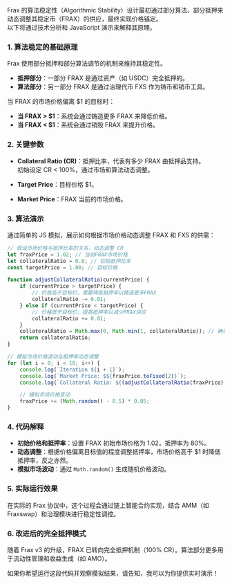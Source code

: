 Frax 的算法稳定性（Algorithmic Stability）设计最初通过部分算法、部分抵押来动态调整其稳定币（FRAX）的供应，最终实现价格锚定。   
以下将通过技术分析和 JavaScript 演示来解释其原理。

### 1. **算法稳定的基础原理**

Frax 使用部分抵押和部分算法调节的机制来维持其稳定性。

- **抵押部分**：一部分 FRAX 是通过资产（如 USDC）完全抵押的。
- **算法部分**：另一部分 FRAX 是通过治理代币 FXS 作为铸币和销币工具。

当 FRAX 的市场价格偏离 $1 的目标时：
- **当 FRAX > $1**：系统会通过铸造更多 FRAX 来降低价格。
- **当 FRAX < $1**：系统会通过销毁 FRAX 来提升价格。

### 2. **关键参数**

- **Collateral Ratio (CR)**：抵押比率，代表有多少 FRAX 由抵押品支持。  
  初始设定 CR < 100%，通过市场和算法动态调整。

- **Target Price**：目标价格 $1。

- **Market Price**：FRAX 当前的市场价格。

### 3. **算法演示**

通过简单的 JS 模拟，展示如何根据市场价格动态调整 FRAX 和 FXS 的供需：

```javascript
// 假设市场价格与抵押比率的关系，动态调整 CR
let fraxPrice = 1.02; // 当前FRAX市场价格
let collateralRatio = 0.8; // 初始抵押比率
const targetPrice = 1.00; // 目标价格

function adjustCollateralRatio(currentPrice) {
    if (currentPrice > targetPrice) {
        // 价格高于目标价，需要降低抵押率以铸造更多FRAX
        collateralRatio -= 0.01; 
    } else if (currentPrice < targetPrice) {
        // 价格低于目标价，提高抵押率以减少FRAX供应
        collateralRatio += 0.01;
    }
    collateralRatio = Math.max(0, Math.min(1, collateralRatio)); // 确保CR在[0,1]范围内
    return collateralRatio;
}

// 模拟市场价格波动与抵押率动态调整
for (let i = 0; i < 10; i++) {
    console.log(`Iteration ${i + 1}`);
    console.log(`Market Price: $${fraxPrice.toFixed(2)}`);
    console.log(`Collateral Ratio: ${(adjustCollateralRatio(fraxPrice) * 100).toFixed(2)}%`);

    // 模拟市场价格变动
    fraxPrice += (Math.random() - 0.5) * 0.05; 
}
```

### 4. **代码解释**

- **初始价格和抵押率**：设置 FRAX 初始市场价格为 1.02，抵押率为 80%。
- **动态调整**：根据价格偏离目标值的程度调整抵押率，市场价格高于 $1 时降低抵押率，反之亦然。
- **模拟市场波动**：通过 `Math.random()` 生成随机价格波动。

### 5. **实际运行效果**

在实际的 Frax 协议中，这个过程会通过链上智能合约实现，结合 AMM（如 Fraxswap）和治理模块进行稳定性调控。

### 6. **改进后的完全抵押模式**

随着 Frax v3 的升级，FRAX 已转向完全抵押机制（100% CR）。算法部分更多用于流动性管理和收益生成（如 AMO）。

如果你希望运行这段代码并观察模拟结果，请告知，我可以为你提供实时演示！